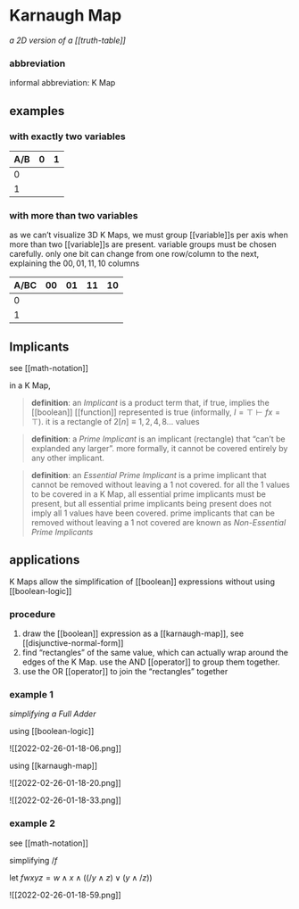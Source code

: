 # Karnaugh Map

_a 2D version of a [[truth-table]]_

### abbreviation

informal abbreviation: K Map

## examples

### with exactly two variables

| A/B | 0   | 1   |
| --- | --- | --- |
| 0   |     |     |
| 1   |     |     |

### with more than two variables

as we can’t visualize 3D K Maps, we must group [[variable]]s per axis when more than two [[variable]]s are present. variable groups must be chosen carefully. only one bit can change from one row/column to the next, explaining the $00, 01, 11, 10$ columns

| A/BC | 00  | 01  | 11  | 10  |
| ---- | --- | --- | --- | --- |
| 0    |     |     |     |     |
| 1    |     |     |     |     |

## Implicants

see [[math-notation]]

in a K Map,

> **definition**: an _Implicant_ is a product term that, if true, implies the [[boolean]] [[function]] represented is true (informally, $I = \top \vdash f x = \top$). it is a rectangle of $2[n] \equiv 1, 2, 4, 8 \dots$ values

> **definition**: a _Prime Implicant_ is an implicant (rectangle) that “can’t be explanded any larger”. more formally, it cannot be covered entirely by any other implicant.

> **definition**: an _Essential Prime Implicant_ is a prime implicant that cannot be removed without leaving a $1$ not covered. for all the $1$ values to be covered in a K Map, all essential prime implicants must be present, but all essential prime implicants being present does not imply all $1$ values have been covered. prime implicants that can be removed without leaving a $1$ not covered are known as _Non-Essential Prime Implicants_

## applications

K Maps allow the simplification of [[boolean]] expressions without using [[boolean-logic]]

### procedure

1. draw the [[boolean]] expression as a [[karnaugh-map]], see [[disjunctive-normal-form]]
2. find “rectangles” of the same value, which can actually wrap around the edges of the K Map. use the AND [[operator]] to group them together.
3. use the OR [[operator]] to join the “rectangles” together

### example 1

_simplifying a Full Adder_

using [[boolean-logic]]

![[2022-02-26-01-18-06.png]]

using [[karnaugh-map]]

![[2022-02-26-01-18-20.png]]

![[2022-02-26-01-18-33.png]]

### example 2

see [[math-notation]]

simplifying $/f$

let $f w x y z = w \land x \land ((/y \land z) \lor (y \land /z))$

![[2022-02-26-01-18-59.png]]
